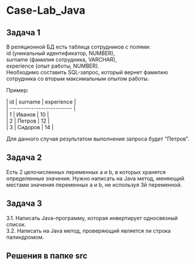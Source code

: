 # Case-Lab_Java

## Задача 1
В реляционной БД есть таблица сотрудников с полями:   
id (уникальный идентификатор, NUMBER),   
surname (фамилия сотрудника, VARCHAR),  
experience (опыт работы, NUMBER).  
Необходимо составить SQL-запрос, который вернет фамилию  
сотрудника со вторым максимальным опытом работы.

Пример:

| id | surname | experience |  
| -------------------------- |  
| 1 | Иванов | 10 |  
| 2 | Петров | 12 |  
| 3 | Сидоров | 14 |  

Для данного случая
результатом выполнения
запроса будет "Петров".




## Задача 2
Есть 2 целочисленных переменных a и b, в которых хранятся определенные
значения. Нужно написать на Java метод, меняющий местами значения
переменных a и b, не используя 3й переменной.


## Задача 3
3.1. Написать Java-программу, которая инвертирует односвязный список.  
3.2. Написать на Java метод, проверяющий является ли строка палиндромом. 


## Решения в папке src
